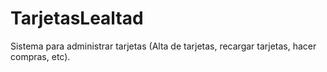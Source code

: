 # TarjetasLealtad
Sistema para administrar tarjetas (Alta de tarjetas, recargar tarjetas, hacer compras, etc).
